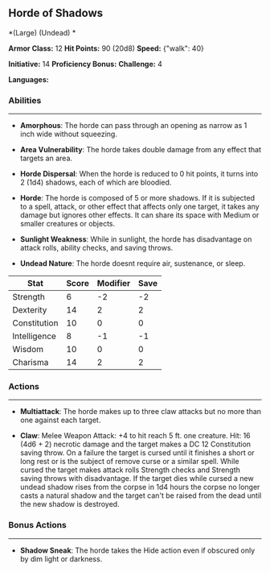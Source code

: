 ## Horde of Shadows
*(Large) (Undead) *

**Armor Class:** 12
**Hit Points:** 90 (20d8)
**Speed:** {"walk": 40}

**Initiative:** 14
**Proficiency Bonus:**
**Challenge:** 4

**Languages:** 

### Abilities
 --- 
- **Amorphous**: The horde can pass through an opening as narrow as 1 inch wide without squeezing.

- **Area Vulnerability**: The horde takes double damage from any effect that targets an area.

- **Horde Dispersal**: When the horde is reduced to 0 hit points, it turns into 2 (1d4) shadows, each of which are bloodied.

- **Horde**: The horde is composed of 5 or more shadows. If it is subjected to a spell, attack, or other effect that affects only one target, it takes any damage but ignores other effects. It can share its space with Medium or smaller creatures or objects.

- **Sunlight Weakness**: While in sunlight, the horde has disadvantage on attack rolls, ability checks, and saving throws.

- **Undead Nature**: The horde doesnt require air, sustenance, or sleep.



| Stat | Score | Modifier | Save |
| ---- | ---- | ---- | ---- |
| Strength | 6 | -2 | -2 |
| Dexterity | 14 | 2 | 2 |
| Constitution | 10 | 0 | 0 |
| Intelligence | 8 | -1 | -1 |
| Wisdom | 10 | 0 | 0 |
| Charisma | 14 | 2 | 2 |

### Actions
 --- 
- **Multiattack**: The horde makes up to three claw attacks  but no more than one against each target.

- **Claw**: Melee Weapon Attack: +4 to hit  reach 5 ft.  one creature. Hit: 16 (4d6 + 2) necrotic damage  and the target makes a DC 12 Constitution saving throw. On a failure  the target is cursed until it finishes a short or long rest or is the subject of remove curse or a similar spell. While cursed  the target makes attack rolls  Strength checks  and Strength saving throws with disadvantage. If the target dies while cursed  a new undead shadow rises from the corpse in 1d4 hours  the corpse no longer casts a natural shadow  and the target can't be raised from the dead until the new shadow is destroyed.

### Bonus Actions
 --- 
- **Shadow Sneak**: The horde takes the Hide action even if obscured only by dim light or darkness.

